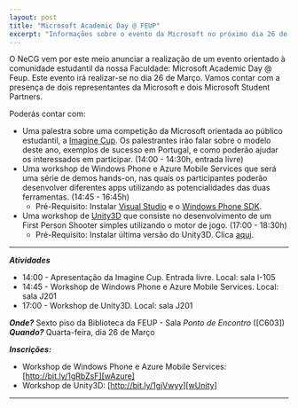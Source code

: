 ```yaml
---
layout: post
title: "Microsoft Academic Day @ FEUP"
excerpt: "Informações sobre o evento da Microsoft no próximo dia 26 de Março"
---
```


O NeCG vem por este meio anunciar a realização de um evento orientado à comunidade estudantil da nossa Faculdade: Microsoft Academic Day @ Feup. 
Este evento irá realizar-se no dia 26 de Março. Vamos contar com a presença de dois representantes da Microsoft e dois Microsoft Student Partners.

Poderás contar com: 

- Uma palestra sobre uma competição da Microsoft orientada ao público estudantil, a [Imagine Cup][imagine_cup]. Os palestrantes irão falar sobre o modelo deste ano, exemplos de sucesso em Portugal, e como poderão ajudar os interessados em participar. (14:00 - 14:30h, entrada livre)
- Uma workshop de Windows Phone e Azure Mobile Services que será uma série de demos hands-on, nas quais os participantes poderão desenvolver diferentes apps utilizando as potencialidades das duas ferramentas. (14:45 - 16:45h)
	* Pré-Requisito: Instalar [Visual Studio][vs] e o [Windows Phone SDK][wSdk].
- Uma workshop de [Unity3D][unity] que consiste no desenvolvimento de um First Person Shooter simples utilizando o motor de jogo. (17:00 - 18:30h)
	* Pré-Requisito: Instalar última versão do Unity3D. Clica [aqui][unity].

---

***Atividades***

- 14:00 - Apresentação da Imagine Cup. Entrada livre. Local: sala I-105
- 14:45 - Workshop de Windows Phone e Azure Mobile Services. Local: sala J201
- 17:00 - Workshop de Unity3D. Local: sala J201


***Onde?*** Sexto piso da Biblioteca da FEUP - Sala *Ponto de Encontro* ([C603])  
***Quando?*** Quarta-feira, dia 26 de Março

***Inscrições:***

- Workshop de Windows Phone e Azure Mobile Services: [http://bit.ly/1gRbZsF][wAzure]
- Workshop de Unity3D: [http://bit.ly/1gjVwyy][wUnity]

---

  [imagine_cup]: https://www.imaginecup.com/#?fbid=QbBe9oERFKQ "Imagine Cup"
  [unity]: https://unity3d.com/pt/unity/download "Unity3D"
  [registo]: http://goo.gl/x0guve "Registo Palestra"
  [poster]: http://i.imgur.com/IKpcDzl.jpg?1
  [wAzure]: http://bit.ly/1gRbZsF "Workshop de Windows Phone e Azure Mobile Services"
  [wUnity]: http://bit.ly/1gjVwyy "Workshop de Unity3D"
  [wSdk]: http://dev.windowsphone.com/en-us/downloadsdk "Windows Phone SDK"
  [vs]: http://www.visualstudio.com/downloads/download-visual-studio-vs#d-express-windows-8 "Visual Studio"